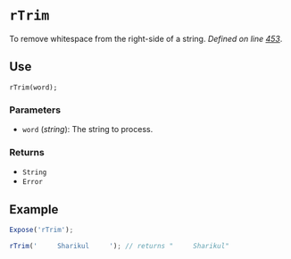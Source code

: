 # `rTrim`
To remove whitespace from the right-side of a string. _Defined on line [453](../../F.js#L453)_.

## Use
```
rTrim(word);
```

### Parameters
* `word` (_string_): The string to process.

### Returns
* `String`
* `Error`

## Example
```javascript
Expose('rTrim');

rTrim('     Sharikul     '); // returns "     Sharikul"
```